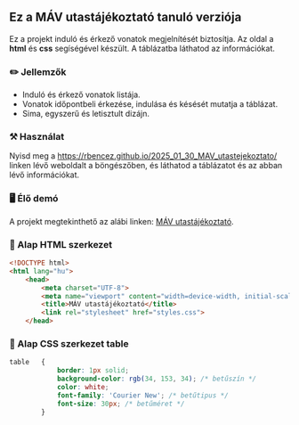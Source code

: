 ## Ez a MÁV utastájékoztató tanuló verziója

Ez a projekt induló és érkező vonatok megjelnítését biztosítja. Az oldal a **html** és **css** segíségével készült. A táblázatba láthatod az információkat.

### ✏️ Jellemzők
- Induló és érkező vonatok listája.
- Vonatok időpontbeli érkezése, indulása és késését mutatja a táblázat.
- Sima, egyszerű és letisztult dizájn.

### ⚒️ Használat
Nyisd meg a https://rbencez.github.io/2025_01_30_MAV_utastejekoztato/ linken lévő weboldalt a böngészőben, és láthatod a táblázatot és az abban lévő információkat.

### 🖥️ Élő demó

A projekt megtekinthető az alábi linken:
[MÁV utastájékoztató](https://github.com/RBenceZ/2025_01_30_MAV_utastejekoztato.git).

### 📌 Alap HTML szerkezet
```html
<!DOCTYPE html>
<html lang="hu">
    <head>
        <meta charset="UTF-8">
        <meta name="viewport" content="width=device-width, initial-scale=1.0">
        <title>MÁV utastájékoztató</title>
        <link rel="stylesheet" href="styles.css">
    </head>
```
### 📌 Alap CSS szerkezet table 
```css
table   {
            border: 1px solid;
            background-color: rgb(34, 153, 34); /* betűszín */
            color: white;
            font-family: 'Courier New'; /* betűtipus */
            font-size: 30px; /* betűméret */
        } 
  ```


